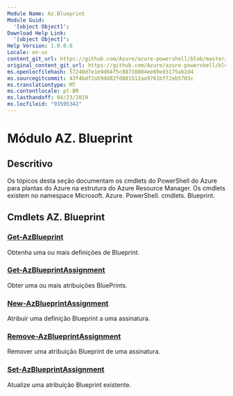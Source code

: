 ```yaml
---
Module Name: Az.Blueprint
Module Guid:
  '[object Object]': 
Download Help Link:
  '[object Object]': 
Help Version: 1.0.0.0
Locale: en-us
content_git_url: https://github.com/Azure/azure-powershell/blob/master/src/Blueprint/Blueprint/help/Az.Blueprint.md
original_content_git_url: https://github.com/Azure/azure-powershell/blob/master/src/Blueprint/Blueprint/help/Az.Blueprint.md
ms.openlocfilehash: 57240d7e1e9d04f5c88710804ee80ed3175ab2d4
ms.sourcegitcommit: 43f4bdf2a59dd82fd881512aa9761bf72eb5703c
ms.translationtype: MT
ms.contentlocale: pt-BR
ms.lasthandoff: 04/23/2019
ms.locfileid: "93595342"
---
```

# Módulo AZ. Blueprint
## Descritivo
Os tópicos desta seção documentam os cmdlets do PowerShell do Azure para plantas do Azure na estrutura do Azure Resource Manager. Os cmdlets existem no namespace Microsoft. Azure. PowerShell. cmdlets. Blueprint.

## Cmdlets AZ. Blueprint
### [Get-AzBlueprint](Get-AzBlueprint.md)
Obtenha uma ou mais definições de Blueprint.

### [Get-AzBlueprintAssignment](Get-AzBlueprintAssignment.md)
Obter uma ou mais atribuições BluePrints.

### [New-AzBlueprintAssignment](New-AzBlueprintAssignment.md)
Atribuir uma definição Blueprint a uma assinatura.

### [Remove-AzBlueprintAssignment](Remove-AzBlueprintAssignment.md)
Remover uma atribuição Blueprint de uma assinatura.

### [Set-AzBlueprintAssignment](Set-AzBlueprintAssignment.md)
Atualize uma atribuição Blueprint existente.

